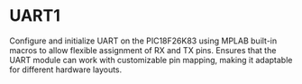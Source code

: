 # UART1

Configure and initialize UART on the PIC18F26K83 using MPLAB built-in macros to allow flexible assignment of RX and TX pins. Ensures that the UART module can work with customizable pin mapping, making it adaptable for different hardware layouts.
